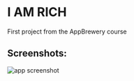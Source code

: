 # I AM RICH

First project from the AppBrewery course

## Screenshots:
![app screenshot](https://github.com/pratik-kurwalkar/I-Am-Rich-Flutter/blob/master/screenshots/Screenshot_1589605564.png)